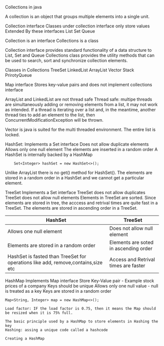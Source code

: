 Collections in java

A collection is an object that groups multiple elements into a single unit.

Collection interface
Classes under collection interface only store values
Extended By these interfaces
List
Set
Queue

Collection is an interface
Collections is a class

Collection interface provides standard functionality of a data structure to List, Set and Queue
Collections class provides the utility methods that can be used to search, sort and synchronize collection elements.

Classes in Collections
TreeSet
LinkedList
ArrayList
Vector
Stack
PrirotyQueue

Map interface
Stores key-value pairs and does not implement collections interface

ArrayList and LinkedList are not thread safe
Thread safe: multipe threads are simultaneously adding or removing elements from a list, it may not work as intended. If a thread is iterating over a list and, in the meantime,
another thread ties to add an element to the list, then ConcurrentModificationException will be thrown.

Vector is java is suited for the multi threaded environment. The entire list is locked.

HashSet:
Implements a Set interface
Does not allow duplicate elements
Allows only one null element
The elements are inserted in a random order
A HashSet is internally backed by a HashMap

        Set<Integer> hashSet = new HashSet<>();

Unlike ArrayList there is no get() method for HashSet(). The elements are stored in a random order in a HashSet and we cannot get a particular element.

TreeSet
Implements a Set interface
TreeSet does not allow duplicates
TreeSet does not allow null elements
Elements in TreeSet are sorted.
Since elements are stored in tree, the acccess and retrival times are quite fast in a TreeSet.
The elements are stored in ascending order in a TreeSet.

| HashSet                                                                          | TreeSet                               |
| -------------------------------------------------------------------------------- | ------------------------------------- |
| Allows one null element                                                          | Does not allow null element           |
| Elements are stored in a random order                                            | Elements are soted in ascending order |
| HashSet is fasted than TreeSet for operations like add, remove,contains,size etc | Access and Retrival times are faster  |

HashMap
Implements Map interface
Store Key-Value pair - Example stock prices of a company
Keys should be unique
Allows only one null value - null is treated as a key
Keys are stored in a random order

    Map<String, Integer> map = new HashMap<>();

    Load factor: IF the load factor is 0.75, then it means the Map should be resized when it is 75% full.

    The basic principle used by a HashMap to store elements in Hashing the key
    Hashing: assing a unique code called a hashcode

    Creating a HashMap
